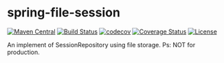 # spring-file-session
[![Maven Central](https://maven-badges.herokuapp.com/maven-central/com.gitee.ian4hu/spring-file-session/badge.svg)](https://maven-badges.herokuapp.com/maven-central/com.gitee.ian4hu/spring-file-session)
[![Build Status](https://travis-ci.org/ian4hu/spring-file-session.svg?branch=master)](https://travis-ci.org/ian4hu/spring-file-session)
[![codecov](https://codecov.io/gh/ian4hu/spring-file-session/branch/master/graph/badge.svg)](https://codecov.io/gh/ian4hu/spring-file-session)
[![Coverage Status](https://coveralls.io/repos/github/ian4hu/spring-file-session/badge.svg?branch=master)](https://coveralls.io/github/ian4hu/spring-file-session?branch=master)
[![License](https://img.shields.io/badge/license-Apache%202-4EB1BA.svg)](https://www.apache.org/licenses/LICENSE-2.0.html)


An implement of SessionRepository using file storage. Ps: NOT for production.


